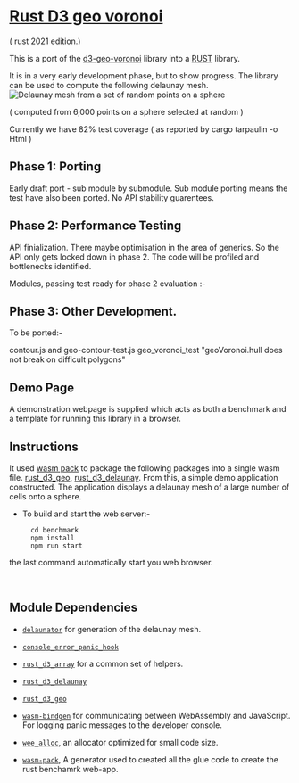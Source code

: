 # [Rust D3 geo voronoi](<https://github.com/martinfrances107/rust_d3_geo_voronoi>)

( rust 2021 edition.)

This is a port of the [d3-geo-voronoi](<https://github.com/Fil/d3-geo-voronoi>) library into a [RUST](<https://www.rust-lang.org/>) library.

 It is in a very early development phase, but to show progress. The library can be used to compute the following delaunay mesh.
![Delaunay mesh from a set of random points on a sphere](./lamp_crop.png "Delaunay mesh from a set of random points on a sphere")

( computed from 6,000 points on a sphere selected at random )

Currently we have 82% test coverage ( as reported by cargo tarpaulin -o Html )

## Phase 1: Porting

Early draft port - sub module by submodule. Sub module porting means the test have also been ported.
No API stability guarentees.

## Phase 2: Performance Testing

API finialization. There maybe optimisation in the area of generics. So the API only gets locked down in phase 2.
 The code will be profiled and bottlenecks identified.

Modules, passing test ready for phase 2 evaluation :-

## Phase 3: Other Development.

To be ported:-

contour.js and geo-contour-test.js
geo_voronoi_test "geoVoronoi.hull does not break on difficult polygons"

## Demo Page
A demonstration webpage is supplied which acts as both a benchmark and a template for running this library in a browser.

## Instructions
It used [wasm pack](<https://github.com/rustwasm/wasm-pack>) to package the following packages into a single wasm file. [rust_d3_geo](<https://github.com/martinfrances107/rust_d3_geo>), [rust_d3_delaunay](<https://github.com/martinfrances107/rust_d3_delaunay>). From this,  a simple demo application constructed.
The application displays a delaunay mesh of a large number of cells onto a sphere.

* To build and start the web server:-

        cd benchmark
        npm install
        npm run start

the last command automatically start you web browser.

<br/>

## Module Dependencies

* [`delaunator`]("https://github.com/mourner/delaunator-rs.git") for generation of the delaunay mesh.

* [`console_error_panic_hook`](https://github.com/rustwasm/console_error_panic_hook)

* [`rust_d3_array`]("https://github.com/martinfrances107/rust_d3_array.git") for a common set of helpers.

* [`rust_d3_delaunay`]("https://github.com/martinfrances107/rust_d3_delaunay.git")

* [`rust_d3_geo`]("https://github.com/martinfrances107/rust_d3_geo.git")

* [`wasm-bindgen`](https://github.com/rustwasm/wasm-bindgen) for communicating between WebAssembly and JavaScript. For logging panic messages to the developer console.
* [`wee_alloc`](https://github.com/rustwasm/wee_alloc), an allocator optimized
  for small code size.

* [`wasm-pack`](https://github.com/rustwasm/wasm-pack), A generator used to created all the glue code to create the rust benchamrk web-app.
